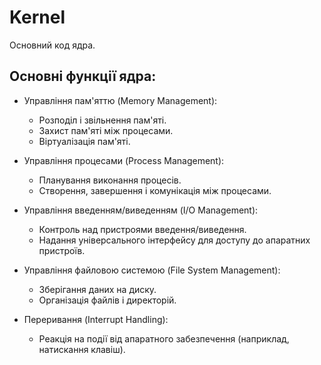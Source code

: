 # Kernel
Основний код ядра.

## Основні функції ядра:

   - Управління пам'яттю (Memory Management):
       - Розподіл і звільнення пам'яті.
       - Захист пам'яті між процесами.
       - Віртуалізація пам'яті.

   - Управління процесами (Process Management):
       - Планування виконання процесів.
       - Створення, завершення і комунікація між процесами.

   - Управління введенням/виведенням (I/O Management):
       - Контроль над пристроями введення/виведення.
       - Надання універсального інтерфейсу для доступу до апаратних пристроїв.

   - Управління файловою системою (File System Management):
       - Зберігання даних на диску.
       - Організація файлів і директорій.

   - Переривання (Interrupt Handling):
       - Реакція на події від апаратного забезпечення (наприклад, натискання клавіш).
